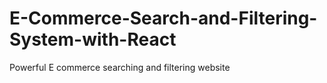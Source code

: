 # E-Commerce-Search-and-Filtering-System-with-React
Powerful E commerce searching and filtering website
